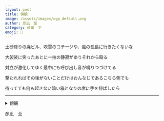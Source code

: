 ```yaml
---
layout: post
title: 傍観
image: /assets/images/ogp_default.png
author: 彦凪　至
category: 彦凪　至
emoji: 🧭
---
```


<div class="tanka-area"><div class="tanka">
<p>土砂降りの廃ビル、吹雪のコテージや、嵐の孤島に行きたくないな</p>
<p>大袈裟に笑ったあとに一拍の静寂がありそれから殴る</p>
<p>対立が激化してゆく最中にも呼び出し音が鳴りつづけてる</p>
<p>撃たれればその後がないことだけはおんなじであるこちら側でも</p>
<p>待ってても何も起きない暗い箱となりの席に手を伸ばしたら</p></div></div>

---

<details><summary>傍観</summary>
土砂降りの廃ビル、吹雪のコテージや、嵐の孤島に行きたくないな<br />
大袈裟に笑ったあとに一拍の静寂がありそれから殴る<br />
対立が激化してゆく最中にも呼び出し音が鳴りつづけてる<br />
撃たれればその後がないことだけはおんなじであるこちら側でも<br />
待ってても何も起きない暗い箱となりの席に手を伸ばしたら<br />
<br />
</details>

彦凪　至
